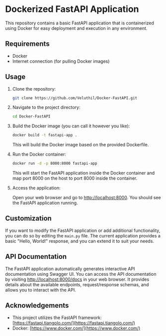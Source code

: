 # Dockerized FastAPI Application

This repository contains a basic FastAPI application that is containerized using Docker for easy deployment and execution in any environment.

## Requirements

- Docker
- Internet connection (for pulling Docker images)

## Usage

1. Clone the repository:

   ```bash
   git clone https://github.com/Veluthil/Docker-FastAPI.git
   ```

2. Navigate to the project directory:

   ```bash
   cd Docker-FastAPI
   ```

3. Build the Docker image (you can call it however you like):

   ```bash
   docker build -t fastapi-app .
   ```

   This will build the Docker image based on the provided Dockerfile.

4. Run the Docker container:

   ```bash
   docker run -d -p 8000:8000 fastapi-app
   ```

   This will start the FastAPI application inside the Docker container and map port 8000 on the host to port 8000 inside the container.

5. Access the application:

   Open your web browser and go to [http://localhost:8000](http://localhost:8000). You should see the FastAPI application running.

## Customization

If you want to modify the FastAPI application or add additional functionality, you can do so by editing the `main.py` file. The current application provides a basic "Hello, World!" response, and you can extend it to suit your needs.

## API Documentation

The FastAPI application automatically generates interactive API documentation using Swagger UI. You can access the API documentation by visiting [http://localhost:8000/docs](http://localhost:8000/docs) in your web browser. It provides details about the available endpoints, request/response schemas, and allows you to interact with the API.

## Acknowledgements

- This project utilizes the FastAPI framework: [https://fastapi.tiangolo.com/](https://fastapi.tiangolo.com/)
- Docker: [https://www.docker.com/](https://www.docker.com/)
